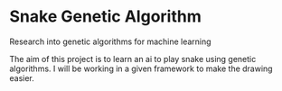 # Snake Genetic Algorithm
Research into genetic algorithms for machine learning

The aim of this project is to learn an ai to play snake using genetic algorithms.
I will be working in a given framework to make the drawing easier.
